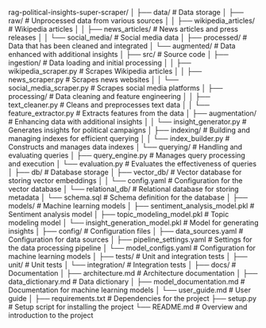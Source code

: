 rag-political-insights-super-scraper/
│
├── data/                                   # Data storage
│   ├── raw/                                  # Unprocessed data from various sources
│   │   ├── wikipedia_articles/                 # Wikipedia articles
│   │   ├── news_articles/                      # News articles and press releases
│   │   └── social_media/                       # Social media data
│   ├── processed/                            # Data that has been cleaned and integrated
│   └── augmented/                            # Data enhanced with additional insights
│
├── src/                                    # Source code
│   ├── ingestion/                            # Data loading and initial processing
│   │   ├── wikipedia_scraper.py                # Scrapes Wikipedia articles
│   │   ├── news_scraper.py                     # Scrapes news websites
│   │   └── social_media_scraper.py             # Scrapes social media platforms
│   ├── processing/                           # Data cleaning and feature engineering
│   │   ├── text_cleaner.py                     # Cleans and preprocesses text data
│   │   └── feature_extractor.py                # Extracts features from the data
│   ├── augmentation/                         # Enhancing data with additional insights
│   │   └── insight_generator.py                # Generates insights for political campaigns
│   ├── indexing/                             # Building and managing indexes for efficient querying
│   │   └── index_builder.py                    # Constructs and manages data indexes
│   └── querying/                             # Handling and evaluating queries
│       ├── query_engine.py                     # Manages query processing and execution
│       └── evaluation.py                       # Evaluates the effectiveness of queries
│
├── db/                                     # Database storage
│   ├── vector_db/                            # Vector database for storing vector embeddings
│   │   └── config.yaml                         # Configuration for the vector database
│   └── relational_db/                        # Relational database for storing metadata
│       └── schema.sql                          # Schema definition for the database
│
├── models/                                 # Machine learning models
│   ├── sentiment_analysis_model.pkl          # Sentiment analysis model
│   ├── topic_modeling_model.pkl              # Topic modeling model
│   └── insight_generation_model.pkl          # Model for generating insights
│
├── config/                                 # Configuration files
│   ├── data_sources.yaml                       # Configuration for data sources
│   ├── pipeline_settings.yaml                  # Settings for the data processing pipeline
│   └── model_configs.yaml                      # Configuration for machine learning models
│
├── tests/                                  # Unit and integration tests
│   ├── unit/                                 # Unit tests
│   └── integration/                          # Integration tests
│
├── docs/                                   # Documentation
│   ├── architecture.md                         # Architecture documentation
│   ├── data_dictionary.md                      # Data dictionary
│   ├── model_documentation.md                  # Documentation for machine learning models
│   └── user_guide.md                           # User guide
│
├── requirements.txt                            # Dependencies for the project
├── setup.py                                    # Setup script for installing the project
└── README.md                                   # Overview and introduction to the project
